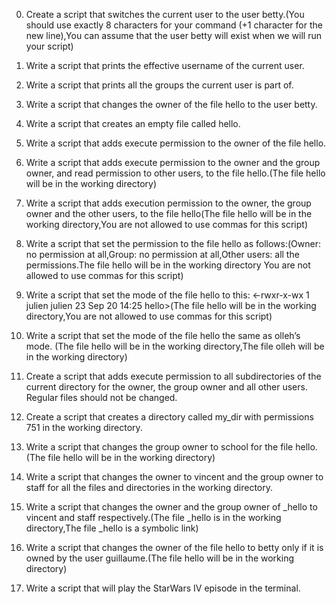 0. Create a script that switches the current user to the user betty.(You should use exactly 8 characters for your command (+1 character for the new line),You can assume that the user betty will exist when we will run your script)

1. Write a script that prints the effective username of the current user.

2. Write a script that prints all the groups the current user is part of.

3. Write a script that changes the owner of the file hello to the user betty.

4. Write a script that creates an empty file called hello.

5. Write a script that adds execute permission to the owner of the file hello.

6. Write a script that adds execute permission to the owner and the group owner, and read permission to other users, to the file hello.(The file hello will be in the working directory)

7. Write a script that adds execution permission to the owner, the group owner and the other users, to the file hello(The file hello will be in the working directory,You are not allowed to use commas for this script)

8. Write a script that set the permission to the file hello as follows:(Owner: no permission at all,Group: no permission at all,Other users: all the permissions.The file hello will be in the working directory You are not allowed to use commas for this script)

9. Write a script that set the mode of the file hello to this: <-rwxr-x-wx 1 julien julien 23 Sep 20 14:25 hello>(The file hello will be in the working directory,You are not allowed to use commas for this script)

10. Write a script that set the mode of the file hello the same as olleh’s mode. (The file hello will be in the working directory,The file olleh will be in the working directory)

11. Create a script that adds execute permission to all subdirectories of the current directory for the owner, the group owner and all other users. Regular files should not be changed.

12. Create a script that creates a directory called my_dir with permissions 751 in the working directory.

13. Write a script that changes the group owner to school for the file hello. (The file hello will be in the working directory)

14. Write a script that changes the owner to vincent and the group owner to staff for all the files and directories in the working directory.

15. Write a script that changes the owner and the group owner of _hello to vincent and staff respectively.(The file _hello is in the working directory,The file _hello is a symbolic link)

16. Write a script that changes the owner of the file hello to betty only if it is owned by the user guillaume.(The file hello will be in the working directory)

17. Write a script that will play the StarWars IV episode in the terminal.